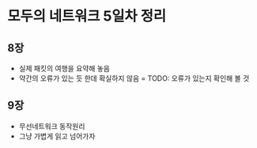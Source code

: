# 모두의 네트워크 5일차 정리

## 8장

- 실제 패킷의 여행을 요약해 놓음
- 약간의 오류가 있는 듯 한데 확실하지 않음
= TODO: 오류가 있는지 확인해 볼 것

## 9장

- 무선네트워크 동작원리
- 그냥 가볍게 읽고 넘어가자